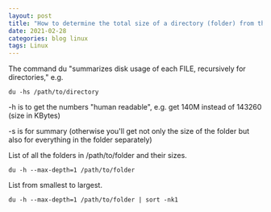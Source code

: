 ```yaml
---
layout: post
title: "How to determine the total size of a directory (folder) from the command line"
date: 2021-02-28
categories: blog linux
tags: Linux
---
```

The command du "summarizes disk usage of each FILE, recursively for directories," e.g.

```
du -hs /path/to/directory
```

-h is to get the numbers "human readable", e.g. get 140M instead of 143260 (size in KBytes)

-s is for summary (otherwise you'll get not only the size of the folder but also for everything in the folder separately)

List of all the folders in /path/to/folder and their sizes.
```
du -h --max-depth=1 /path/to/folder
```

List from smallest to largest.
```
du -h --max-depth=1 /path/to/folder | sort -nk1 
```